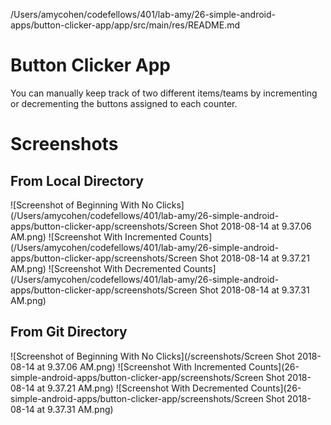 /Users/amycohen/codefellows/401/lab-amy/26-simple-android-apps/button-clicker-app/app/src/main/res/README.md

# Button Clicker App

You can manually keep track of two different items/teams by incrementing or decrementing the buttons assigned to each counter.

# Screenshots

## From Local Directory
![Screenshot of Beginning With No Clicks](/Users/amycohen/codefellows/401/lab-amy/26-simple-android-apps/button-clicker-app/screenshots/Screen Shot 2018-08-14 at 9.37.06 AM.png)
![Screenshot With Incremented Counts](/Users/amycohen/codefellows/401/lab-amy/26-simple-android-apps/button-clicker-app/screenshots/Screen Shot 2018-08-14 at 9.37.21 AM.png)
![Screenshot With Decremented Counts](/Users/amycohen/codefellows/401/lab-amy/26-simple-android-apps/button-clicker-app/screenshots/Screen Shot 2018-08-14 at 9.37.31 AM.png)

## From Git Directory
![Screenshot of Beginning With No Clicks](/screenshots/Screen Shot 2018-08-14 at 9.37.06 AM.png)
![Screenshot With Incremented Counts](26-simple-android-apps/button-clicker-app/screenshots/Screen Shot 2018-08-14 at 9.37.21 AM.png)
![Screenshot With Decremented Counts](26-simple-android-apps/button-clicker-app/screenshots/Screen Shot 2018-08-14 at 9.37.31 AM.png)
